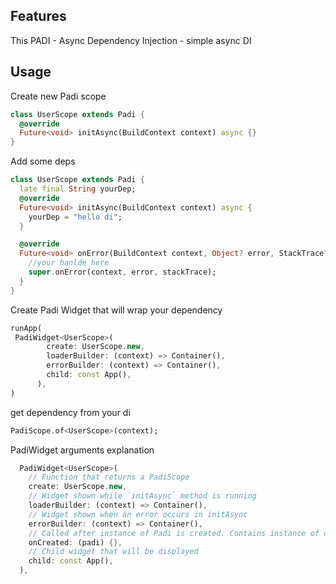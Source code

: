 ## Features

This PADI - Async Dependency Injection - simple async DI

## Usage

Create new Padi scope
```dart
class UserScope extends Padi {
  @override
  Future<void> initAsync(BuildContext context) async {}
}
```
Add some deps
```dart
class UserScope extends Padi {
  late final String yourDep;
  @override
  Future<void> initAsync(BuildContext context) async {
    yourDep = "hello di";
  }

  @override
  Future<void> onError(BuildContext context, Object? error, StackTrace? stackTrace) async {
    //your hanlde here
    super.onError(context, error, stackTrace);
  }
}
```
Create Padi Widget that will wrap your dependency

```dart
runApp(
 PadiWidget<UserScope>(
        create: UserScope.new,
        loaderBuilder: (context) => Container(),
        errorBuilder: (context) => Container(),
        child: const App(),
      ),
)
```

get dependency from your di

```dart
PadiScope.of<UserScope>(context);
```

PadiWidget arguments  explanation

```dart
  PadiWidget<UserScope>(
    // Function that returns a PadiScope
    create: UserScope.new,
    // Widget shown while `initAsync` method is running
    loaderBuilder: (context) => Container(),
    // Widget shown when an error occurs in initAsync
    errorBuilder: (context) => Container(),
    // Called after instance of Padi is created. Contains instance of created scope in function arguments
    onCreated: (padi) {},
    // Child widget that will be displayed
    child: const App(),
  ),
```

